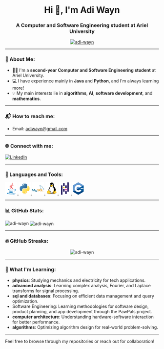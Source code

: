 <h1 align="center">Hi 👋, I'm Adi Wayn</h1>
<h3 align="center">A Computer and Software Engineering student at Ariel University</h3>

<p align="center">
  <a href="https://github.com/adi-wayn" target="_blank"><img src="https://github-profile-trophy.vercel.app/?username=adi-wayn" alt="adi-wayn" /></a>
</p>

---

### 🚀 About Me:
- 👨‍🎓 I'm a **second-year Computer and Software Engineering student** at Ariel University.
- 💻 I have experience mainly in **Java** and **Python**, and I'm always learning more!
- 💡 My main interests lie in **algorithms**, **AI**, **software development**, and **mathematics**.

---

### 📬 How to reach me:
- Email: [adiwayn@gmail.com](mailto:adiwayn@gmail.com)

---

### 🌐 Connect with me:
<p align="left">
  <a href="https://linkedin.com/in/adi-wayn" target="blank">
    <img align="center" src="https://raw.githubusercontent.com/rahuldkjain/github-profile-readme-generator/master/src/images/icons/Social/linked-in-alt.svg" alt="LinkedIn" height="30" width="40" />
  </a>
  <!-- You can add more social icons here if you have other profiles like Twitter, personal website, etc. -->
</p>

---

### 🔧 Languages and Tools:

<p align="left">
  <a href="https://www.java.com" target="_blank" rel="noreferrer">
    <img src="https://raw.githubusercontent.com/devicons/devicon/master/icons/java/java-original.svg" alt="java" width="40" height="40"/>
  </a>
  <a href="https://www.python.org" target="_blank" rel="noreferrer">
    <img src="https://raw.githubusercontent.com/devicons/devicon/master/icons/python/python-original.svg" alt="python" width="40" height="40"/>
  </a>
  <a href="https://www.mysql.com/" target="_blank" rel="noreferrer">
    <img src="https://raw.githubusercontent.com/devicons/devicon/master/icons/mysql/mysql-original-wordmark.svg" alt="mysql" width="40" height="40"/>
  </a>
  <a href="https://www.linux.org/" target="_blank" rel="noreferrer">
    <img src="https://raw.githubusercontent.com/devicons/devicon/master/icons/linux/linux-original.svg" alt="linux" width="40" height="40"/>
  </a>
  <a href="https://pandas.pydata.org/" target="_blank" rel="noreferrer">
    <img src="https://raw.githubusercontent.com/devicons/devicon/2ae2a900d2f041da66e950e4d48052658d850630/icons/pandas/pandas-original.svg" alt="pandas" width="40" height="40"/>
  </a>
  <a href="https://www.cplusplus.com/" target="_blank" rel="noreferrer">
    <img src="https://raw.githubusercontent.com/devicons/devicon/master/icons/cplusplus/cplusplus-original.svg" alt="C++" width="40" height="40"/>
  </a>
</p>

---

### 📊 GitHub Stats:

<p align="left">
  <img align="left" src="https://github-readme-stats.vercel.app/api/top-langs?username=adi-wayn&show_icons=true&locale=en&layout=compact" alt="adi-wayn" />
</p>

<p>&nbsp;<img align="center" src="https://github-readme-stats.vercel.app/api?username=adi-wayn&show_icons=true&locale=en" alt="adi-wayn" /></p>

---

### 🔥 GitHub Streaks:
<p align="center">
  <img align="center" src="https://github-readme-streak-stats.herokuapp.com/?user=adi-wayn&" alt="adi-wayn" />
</p>

---

### 🌱 What I'm Learning:
- **physics**: Studying mechanics and electricity for tech applications.
- **advanced analysis**: Learning complex analysis, Fourier, and Laplace transforms for signal processing.
- **sql and databases**: Focusing on efficient data management and query optimization.
- Software Engineering: Learning methodologies for software design, product planning, and app development through the PawPals project.
- **computer architecture**: Understanding hardware-software interaction for better performance.
- **algorithms**: Optimizing algorithm design for real-world problem-solving.

---

Feel free to browse through my repositories or reach out for collaboration!
